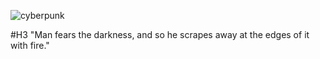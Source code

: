 ![cyberpunk](https://user-images.githubusercontent.com/55631460/207978451-dffdb470-a26b-4348-b200-8ac1668192a4.gif)

#H3 "Man fears the darkness, and so he scrapes away at the edges of it with fire."

